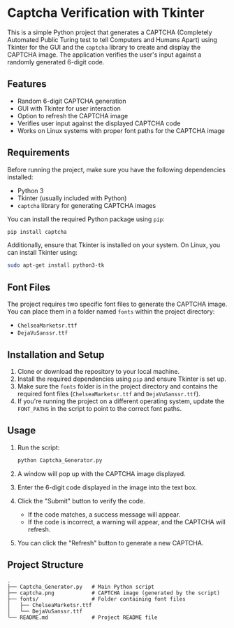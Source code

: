 # Captcha Verification with Tkinter

This is a simple Python project that generates a CAPTCHA (Completely Automated Public Turing test to tell Computers and Humans Apart) using Tkinter for the GUI and the `captcha` library to create and display the CAPTCHA image. The application verifies the user's input against a randomly generated 6-digit code.

## Features
- Random 6-digit CAPTCHA generation
- GUI with Tkinter for user interaction
- Option to refresh the CAPTCHA image
- Verifies user input against the displayed CAPTCHA code
- Works on Linux systems with proper font paths for the CAPTCHA image

## Requirements
Before running the project, make sure you have the following dependencies installed:

- Python 3
- Tkinter (usually included with Python)
- `captcha` library for generating CAPTCHA images

You can install the required Python package using `pip`:

```bash
pip install captcha
```

Additionally, ensure that Tkinter is installed on your system. On Linux, you can install Tkinter using:

```bash
sudo apt-get install python3-tk
```

## Font Files
The project requires two specific font files to generate the CAPTCHA image. You can place them in a folder named `fonts` within the project directory:

- `ChelseaMarketsr.ttf`
- `DejaVuSanssr.ttf`

## Installation and Setup
1. Clone or download the repository to your local machine.
2. Install the required dependencies using `pip` and ensure Tkinter is set up.
3. Make sure the `fonts` folder is in the project directory and contains the required font files (`ChelseaMarketsr.ttf` and `DejaVuSanssr.ttf`).
4. If you're running the project on a different operating system, update the `FONT_PATHS` in the script to point to the correct font paths.

## Usage
1. Run the script:
   ```bash
   python Captcha_Generator.py
   ```
2. A window will pop up with the CAPTCHA image displayed.
3. Enter the 6-digit code displayed in the image into the text box.
4. Click the "Submit" button to verify the code.
   - If the code matches, a success message will appear.
   - If the code is incorrect, a warning will appear, and the CAPTCHA will refresh.

5. You can click the "Refresh" button to generate a new CAPTCHA.

## Project Structure
```
.
├── Captcha_Generator.py   # Main Python script
├── captcha.png            # CAPTCHA image (generated by the script)
├── fonts/                 # Folder containing font files
│   ├── ChelseaMarketsr.ttf
│   └── DejaVuSanssr.ttf
└── README.md              # Project README file
```
